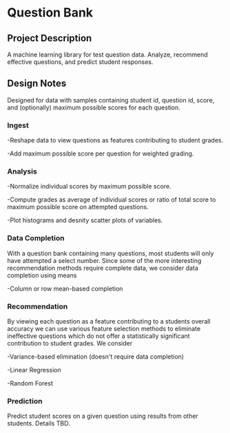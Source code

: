 # Question Bank

## Project Description

A machine learning library for test question data. Analyze, recommend effective questions, and predict student responses.

## Design Notes

Designed for data with samples containing student id, question id, score, and (optionally) maximum possible scores for each question.

### Ingest

-Reshape data to view questions as features contributing to student grades.

-Add maximum possible score per question for weighted grading.

### Analysis

-Normalize individual scores by maximum possible score.

-Compute grades as average of individual scores or ratio of total score to maximum possible score on attempted questions.

-Plot histograms and desnity scatter plots of variables.

### Data Completion

With a question bank containing many questions, most students will only have attempted a select number. Since some of the more interesting recommendation methods require complete data, we consider data completion using means

-Column or row mean-based completion

### Recommendation

By viewing each question as a feature contributing to a students overall accuracy we can use various feature selection methods to eliminate ineffective questions which do not offer a statistically significant contribution to student grades. We consider

-Variance-based elimination (doesn't require data completion)

-Linear Regression

-Random Forest

### Prediction

Predict student scores on a given question using results from other students. Details TBD.